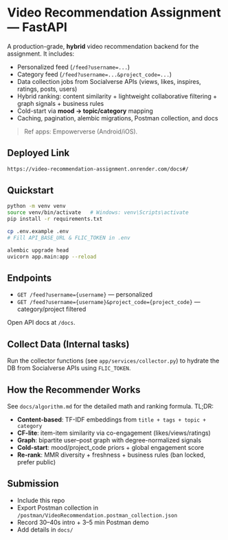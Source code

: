 # Video Recommendation Assignment — FastAPI

A production-grade, **hybrid** video recommendation backend for the assignment. It includes:
- Personalized feed (`/feed?username=...`)
- Category feed (`/feed?username=...&project_code=...`)
- Data collection jobs from Socialverse APIs (views, likes, inspires, ratings, posts, users)
- Hybrid ranking: content similarity + lightweight collaborative filtering + graph signals + business rules
- Cold-start via **mood → topic/category** mapping
- Caching, pagination, alembic migrations, Postman collection, and docs

> Ref apps: Empowerverse (Android/iOS).

## Deployed Link

```bash
https://video-recommendation-assignment.onrender.com/docs#/
```

## Quickstart

```bash
python -m venv venv
source venv/bin/activate   # Windows: venv\Scripts\activate
pip install -r requirements.txt

cp .env.example .env
# Fill API_BASE_URL & FLIC_TOKEN in .env

alembic upgrade head
uvicorn app.main:app --reload
```

## Endpoints

- `GET /feed?username={username}` — personalized
- `GET /feed?username={username}&project_code={project_code}` — category/project filtered

Open API docs at `/docs`.

## Collect Data (Internal tasks)
Run the collector functions (see `app/services/collector.py`) to hydrate the DB from Socialverse APIs using `FLIC_TOKEN`.

## How the Recommender Works
See `docs/algorithm.md` for the detailed math and ranking formula. TL;DR:
- **Content-based**: TF-IDF embeddings from `title + tags + topic + category`
- **CF-lite**: item-item similarity via co-engagement (likes/views/ratings)
- **Graph**: bipartite user–post graph with degree-normalized signals
- **Cold-start**: mood/project_code priors + global engagement score
- **Re-rank**: MMR diversity + freshness + business rules (ban locked, prefer public)

## Submission
- Include this repo
- Export Postman collection in `/postman/VideoRecommendation.postman_collection.json`
- Record 30–40s intro + 3–5 min Postman demo
- Add details in `docs/`

